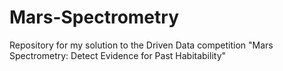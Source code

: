 # Mars-Spectrometry
Repository for my solution to the Driven Data competition "Mars Spectrometry: Detect Evidence for Past Habitability"
